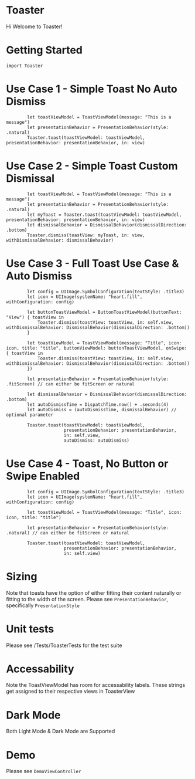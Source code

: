 # Toaster

Hi Welcome to Toaster!


# Getting Started

```
import Toaster

```

# Use Case 1 - Simple Toast No Auto Dismiss

```
        let toastViewModel = ToastViewModel(message: "This is a message")
        let presentationBehavior = PresentationBehavior(style: .natural)
        Toaster.toast(toastViewModel: toastViewModel, presentationBehavior: presentationBehavior, in: view)
```

# Use Case 2 - Simple Toast Custom Dismissal

```
        let toastViewModel = ToastViewModel(message: "This is a message")
        let presentationBehavior = PresentationBehavior(style: .natural)
        let myToast = Toaster.toast(toastViewModel: toastViewModel, presentationBehavior: presentationBehavior, in: view)
        let dismissalBehavior = DismissalBehavior(dismissalDirection: .bottom)
        Toaster.dismiss(toastView: myToast, in: view, withDismissalBehavior: dismissalBehavior)

```

# Use Case 3 - Full Toast Use Case & Auto Dismiss

```
        let config = UIImage.SymbolConfiguration(textStyle: .title3)
        let icon = UIImage(systemName: "heart.fill", withConfiguration: config)
        
        let buttonToastViewModel = ButtonToastViewModel(buttonText: "View") { toastView in
            Toaster.dismiss(toastView: toastView, in: self.view, withDismissalBehavior: DismissalBehavior(dismissalDirection: .bottom))
        }
        
        let toastViewModel = ToastViewModel(message: "Title", icon: icon, title: "title", buttonViewModel: buttonToastViewModel, onSwipe: { toastView in
            Toaster.dismiss(toastView: toastView, in: self.view, withDismissalBehavior: DismissalBehavior(dismissalDirection: .bottom))
        })
        
        let presentationBehavior = PresentationBehavior(style: .fitScreen) // can either be fitScreen or natural
        
        let dismissalBehavior = DismissalBehavior(dismissalDirection: .bottom)
        let autoDismissTime = DispatchTime.now() + .seconds(4)
        let autoDismiss = (autoDismissTime, dismissalBehavior) // optional parameter
        
        Toaster.toast(toastViewModel: toastViewModel,
                      presentationBehavior: presentationBehavior,
                      in: self.view,
                      autoDismiss: autoDismiss)
```

# Use Case 4 - Toast, No Button or Swipe Enabled

```
        let config = UIImage.SymbolConfiguration(textStyle: .title3)
        let icon = UIImage(systemName: "heart.fill", withConfiguration: config)
                
        let toastViewModel = ToastViewModel(message: "Title", icon: icon, title: "title")
        
        let presentationBehavior = PresentationBehavior(style: .natural) // can either be fitScreen or natural
                
        Toaster.toast(toastViewModel: toastViewModel,
                      presentationBehavior: presentationBehavior,
                      in: self.view)
```

# Sizing

Note that toasts have the option of either fitting their content naturally or fitting to the width of the screen. Please see `PresentationBehavior`, specifically `PresentationStyle`

# Unit tests

Please see /Tests/ToasterTests for the test suite

# Accessability

Note the ToastViewModel has room for accessability labels. These strings get assigned to their respective views in ToasterView

# Dark Mode

Both Light Mode & Dark Mode are Supported

# Demo

Please see `DemoViewController`
